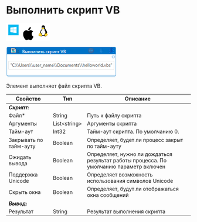 # Выполнить скрипт VB

![](<../../../.gitbook/assets/image (100) (1) (1) (1) (1) (1) (1) (10) (160).png>)

![](<../../../.gitbook/assets/invoke_vbs.png>)

Элемент выполняет файл скрипта VB.

| Свойство  | Тип    | Описание                              |
| --------- | ------ | ------------------------------------- |
| ***Скрипт:*** | |                                          |
| Файл\*    | String | Путь к файлу скрипта                  |
| Аргументы | List\<string\> | Аргументы скрипта             |
| Тайм-аут  | Int32  | Тайм-аут скрипта. По умолчанию 0.     |
| Закрывать по тайм-ауту | Boolean | Определяет, будет ли процесс закрыт по тайм-ауту |
| Ожидать вывода | Boolean | Определяет, нужно ли дождаться результат работы процесса. По умолчанию параметр включен |
| Поддержка Unicode | Boolean | Определяет возможность использования символов Unicode |
| Скрыть окна | Boolean | Определяет, будут ли отображаться окна сообщений |
| ***Вывод:*** | |  |
| Результат | String | Результат выполнения скрипта |
